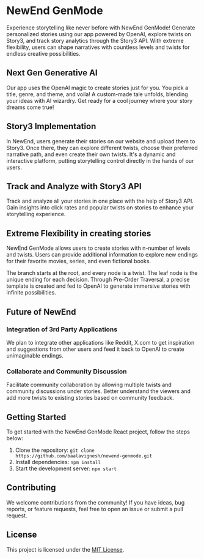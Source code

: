 # NewEnd GenMode

Experience storytelling like never before with NewEnd GenMode! Generate personalized stories using our app powered by OpenAI, explore twists on Story3, and track story analytics through the Story3 API. With extreme flexibility, users can shape narratives with countless levels and twists for endless creative possibilities.

## Next Gen Generative AI

Our app uses the OpenAI magic to create stories just for you. You pick a title, genre, and theme, and voila! A custom-made tale unfolds, blending your ideas with AI wizardry. Get ready for a cool journey where your story dreams come true!

## Story3 Implementation

In NewEnd, users generate their stories on our website and upload them to Story3. Once there, they can explore different twists, choose their preferred narrative path, and even create their own twists. It's a dynamic and interactive platform, putting storytelling control directly in the hands of our users.

## Track and Analyze with Story3 API

Track and analyze all your stories in one place with the help of Story3 API. Gain insights into click rates and popular twists on stories to enhance your storytelling experience.

## Extreme Flexibility in creating stories

NewEnd GenMode allows users to create stories with n-number of levels and twists. Users can provide additional information to explore new endings for their favorite movies, series, and even fictional books.

The branch starts at the root, and every node is a twist. The leaf node is the unique ending for each decision. Through Pre-Order Traversal, a precise template is created and fed to OpenAI to generate immersive stories with infinite possibilities.

## Future of NewEnd

### Integration of 3rd Party Applications

We plan to integrate other applications like Reddit, X.com to get inspiration and suggestions from other users and feed it back to OpenAI to create unimaginable endings.

### Collaborate and Community Discussion

Facilitate community collaboration by allowing multiple twists and community discussions under stories. Better understand the viewers and add more twists to existing stories based on community feedback.

## Getting Started

To get started with the NewEnd GenMode React project, follow the steps below:

1. Clone the repository: `git clone https://github.com/baalavignesh/newend-genmode.git`
2. Install dependencies: `npm install`
3. Start the development server: `npm start`

## Contributing

We welcome contributions from the community! If you have ideas, bug reports, or feature requests, feel free to open an issue or submit a pull request.

## License

This project is licensed under the [MIT License](LICENSE).

